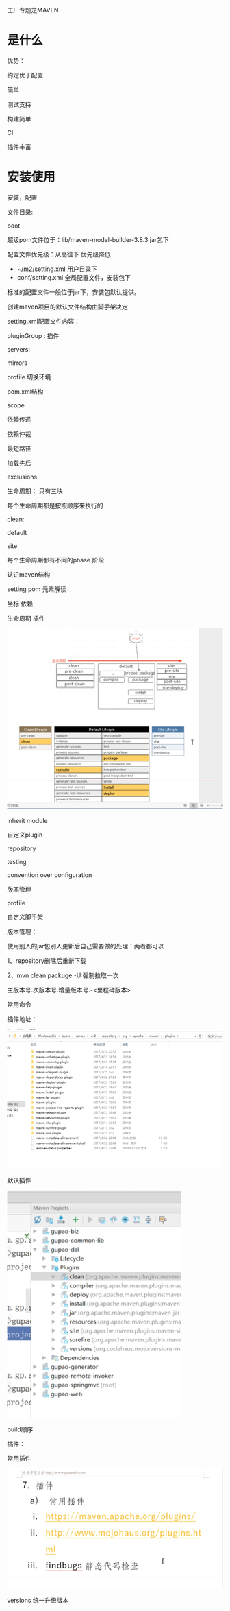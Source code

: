 工厂专题之MAVEN

# 是什么

优势：

约定优于配置

简单

测试支持

构建简单

CI

插件丰富

# 安装使用

安装，配置

文件目录: 

boot

超级pom文件位于：lib/maven-model-builder-3.8.3 jar包下

配置文件优先级：从高往下 优先级降低

* ~/m2/setting.xml  用户目录下
* conf/setting.xml  全局配置文件，安装包下

标准的配置文件一般位于jar下，安装包默认提供。



创建maven项目的默认文件结构由脚手架决定

setting.xml配置文件内容：

pluginGroup : 插件  

servers:

mirrors

profile 切换环境



pom.xml结构



scope

依赖传递

依赖仲裁

最短路径

加载先后

exclusions

生命周期： 只有三块

每个生命周期都是按照顺序来执行的

 clean: 

 default

site 

每个生命周期都有不同的phase 阶段

认识maven结构

setting pom 元素解读

坐标 依赖

 生命周期  插件

![image-20211119165314318](maven.assets/image-20211119165314318.png)

inherit module





自定义plugin

repository

testing

convention over configuration 

版本管理

profile

自定义脚手架



版本管理：

使用别人的jar包别人更新后自己需要做的处理：两者都可以



1、repository删除后重新下载

2、mvn clean packuge -U 强制拉取一次

主版本号.次版本号.增量版本号.-<里程碑版本>

常用命令

插件地址：

![image-20211119171559807](maven.assets/image-20211119171559807.png)

默认插件

![image-20211119171658083](maven.assets/image-20211119171658083.png)



build顺序



插件：

常用插件

![image-20211119173339675](maven.assets/image-20211119173339675.png)

versions 统一升级版本

